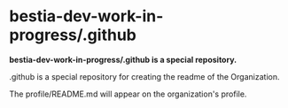 # bestia-dev-work-in-progress/.github

**bestia-dev-work-in-progress/.github is a special repository.**

.github is a special repository for creating the readme of the Organization.  

The profile/README.md will appear on the organization's profile.
